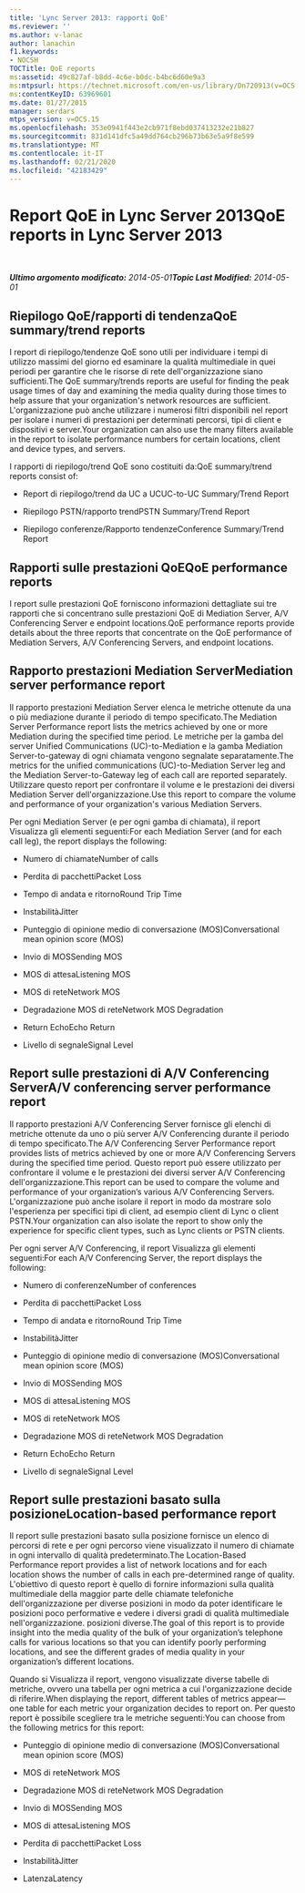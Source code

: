 ```yaml
---
title: 'Lync Server 2013: rapporti QoE'
ms.reviewer: ''
ms.author: v-lanac
author: lanachin
f1.keywords:
- NOCSH
TOCTitle: QoE reports
ms:assetid: 49c827af-b8dd-4c6e-b0dc-b4bc6d60e9a3
ms:mtpsurl: https://technet.microsoft.com/en-us/library/Dn720913(v=OCS.15)
ms:contentKeyID: 63969601
ms.date: 01/27/2015
manager: serdars
mtps_version: v=OCS.15
ms.openlocfilehash: 353e0941f443e2cb971f8ebd037413232e21b827
ms.sourcegitcommit: 831d141dfc5a49dd764cb296b73b63e5a9f8e599
ms.translationtype: MT
ms.contentlocale: it-IT
ms.lasthandoff: 02/21/2020
ms.locfileid: "42183429"
---
```

<div data-xmlns="http://www.w3.org/1999/xhtml">

<div class="topic" data-xmlns="http://www.w3.org/1999/xhtml" data-msxsl="urn:schemas-microsoft-com:xslt" data-cs="https://msdn.microsoft.com/">

<div data-asp="https://msdn2.microsoft.com/asp">

# <a name="qoe-reports-in-lync-server-2013"></a><span data-ttu-id="e5be1-102">Report QoE in Lync Server 2013</span><span class="sxs-lookup"><span data-stu-id="e5be1-102">QoE reports in Lync Server 2013</span></span>

</div>

<div id="mainSection">

<div id="mainBody">

<span> </span>

<span data-ttu-id="e5be1-103">_**Ultimo argomento modificato:** 2014-05-01_</span><span class="sxs-lookup"><span data-stu-id="e5be1-103">_**Topic Last Modified:** 2014-05-01_</span></span>

<div>

## <a name="qoe-summarytrend-reports"></a><span data-ttu-id="e5be1-104">Riepilogo QoE/rapporti di tendenza</span><span class="sxs-lookup"><span data-stu-id="e5be1-104">QoE summary/trend reports</span></span>

<span data-ttu-id="e5be1-105">I report di riepilogo/tendenze QoE sono utili per individuare i tempi di utilizzo massimi del giorno ed esaminare la qualità multimediale in quei periodi per garantire che le risorse di rete dell'organizzazione siano sufficienti.</span><span class="sxs-lookup"><span data-stu-id="e5be1-105">The QoE summary/trends reports are useful for finding the peak usage times of day and examining the media quality during those times to help assure that your organization's network resources are sufficient.</span></span> <span data-ttu-id="e5be1-106">L'organizzazione può anche utilizzare i numerosi filtri disponibili nel report per isolare i numeri di prestazioni per determinati percorsi, tipi di client e dispositivi e server.</span><span class="sxs-lookup"><span data-stu-id="e5be1-106">Your organization can also use the many filters available in the report to isolate performance numbers for certain locations, client and device types, and servers.</span></span>

<span data-ttu-id="e5be1-107">I rapporti di riepilogo/trend QoE sono costituiti da:</span><span class="sxs-lookup"><span data-stu-id="e5be1-107">QoE summary/trend reports consist of:</span></span>

  - <span data-ttu-id="e5be1-108">Report di riepilogo/trend da UC a UC</span><span class="sxs-lookup"><span data-stu-id="e5be1-108">UC-to-UC Summary/Trend Report</span></span>

  - <span data-ttu-id="e5be1-109">Riepilogo PSTN/rapporto trend</span><span class="sxs-lookup"><span data-stu-id="e5be1-109">PSTN Summary/Trend Report</span></span>

  - <span data-ttu-id="e5be1-110">Riepilogo conferenze/Rapporto tendenze</span><span class="sxs-lookup"><span data-stu-id="e5be1-110">Conference Summary/Trend Report</span></span>

</div>

<div>

## <a name="qoe-performance-reports"></a><span data-ttu-id="e5be1-111">Rapporti sulle prestazioni QoE</span><span class="sxs-lookup"><span data-stu-id="e5be1-111">QoE performance reports</span></span>

<span data-ttu-id="e5be1-112">I report sulle prestazioni QoE forniscono informazioni dettagliate sui tre rapporti che si concentrano sulle prestazioni QoE di Mediation Server, A/V Conferencing Server e endpoint locations.</span><span class="sxs-lookup"><span data-stu-id="e5be1-112">QoE performance reports provide details about the three reports that concentrate on the QoE performance of Mediation Servers, A/V Conferencing Servers, and endpoint locations.</span></span>

</div>

<div>

## <a name="mediation-server-performance-report"></a><span data-ttu-id="e5be1-113">Rapporto prestazioni Mediation Server</span><span class="sxs-lookup"><span data-stu-id="e5be1-113">Mediation server performance report</span></span>

<span data-ttu-id="e5be1-114">Il rapporto prestazioni Mediation Server elenca le metriche ottenute da una o più mediazione durante il periodo di tempo specificato.</span><span class="sxs-lookup"><span data-stu-id="e5be1-114">The Mediation Server Performance report lists the metrics achieved by one or more Mediation during the specified time period.</span></span> <span data-ttu-id="e5be1-115">Le metriche per la gamba del server Unified Communications (UC)-to-Mediation e la gamba Mediation Server-to-gateway di ogni chiamata vengono segnalate separatamente.</span><span class="sxs-lookup"><span data-stu-id="e5be1-115">The metrics for the unified communications (UC)-to-Mediation Server leg and the Mediation Server-to-Gateway leg of each call are reported separately.</span></span> <span data-ttu-id="e5be1-116">Utilizzare questo report per confrontare il volume e le prestazioni dei diversi Mediation Server dell'organizzazione.</span><span class="sxs-lookup"><span data-stu-id="e5be1-116">Use this report to compare the volume and performance of your organization's various Mediation Servers.</span></span>

<span data-ttu-id="e5be1-117">Per ogni Mediation Server (e per ogni gamba di chiamata), il report Visualizza gli elementi seguenti:</span><span class="sxs-lookup"><span data-stu-id="e5be1-117">For each Mediation Server (and for each call leg), the report displays the following:</span></span>

  - <span data-ttu-id="e5be1-118">Numero di chiamate</span><span class="sxs-lookup"><span data-stu-id="e5be1-118">Number of calls</span></span>

  - <span data-ttu-id="e5be1-119">Perdita di pacchetti</span><span class="sxs-lookup"><span data-stu-id="e5be1-119">Packet Loss</span></span>

  - <span data-ttu-id="e5be1-120">Tempo di andata e ritorno</span><span class="sxs-lookup"><span data-stu-id="e5be1-120">Round Trip Time</span></span>

  - <span data-ttu-id="e5be1-121">Instabilità</span><span class="sxs-lookup"><span data-stu-id="e5be1-121">Jitter</span></span>

  - <span data-ttu-id="e5be1-122">Punteggio di opinione medio di conversazione (MOS)</span><span class="sxs-lookup"><span data-stu-id="e5be1-122">Conversational mean opinion score (MOS)</span></span>

  - <span data-ttu-id="e5be1-123">Invio di MOS</span><span class="sxs-lookup"><span data-stu-id="e5be1-123">Sending MOS</span></span>

  - <span data-ttu-id="e5be1-124">MOS di attesa</span><span class="sxs-lookup"><span data-stu-id="e5be1-124">Listening MOS</span></span>

  - <span data-ttu-id="e5be1-125">MOS di rete</span><span class="sxs-lookup"><span data-stu-id="e5be1-125">Network MOS</span></span>

  - <span data-ttu-id="e5be1-126">Degradazione MOS di rete</span><span class="sxs-lookup"><span data-stu-id="e5be1-126">Network MOS Degradation</span></span>

  - <span data-ttu-id="e5be1-127">Return Echo</span><span class="sxs-lookup"><span data-stu-id="e5be1-127">Echo Return</span></span>

  - <span data-ttu-id="e5be1-128">Livello di segnale</span><span class="sxs-lookup"><span data-stu-id="e5be1-128">Signal Level</span></span>

</div>

<div>

## <a name="av-conferencing-server-performance-report"></a><span data-ttu-id="e5be1-129">Report sulle prestazioni di A/V Conferencing Server</span><span class="sxs-lookup"><span data-stu-id="e5be1-129">A/V conferencing server performance report</span></span>

<span data-ttu-id="e5be1-130">Il rapporto prestazioni A/V Conferencing Server fornisce gli elenchi di metriche ottenute da uno o più server A/V Conferencing durante il periodo di tempo specificato.</span><span class="sxs-lookup"><span data-stu-id="e5be1-130">The A/V Conferencing Server Performance report provides lists of metrics achieved by one or more A/V Conferencing Servers during the specified time period.</span></span> <span data-ttu-id="e5be1-131">Questo report può essere utilizzato per confrontare il volume e le prestazioni dei diversi server A/V Conferencing dell'organizzazione.</span><span class="sxs-lookup"><span data-stu-id="e5be1-131">This report can be used to compare the volume and performance of your organization’s various A/V Conferencing Servers.</span></span> <span data-ttu-id="e5be1-132">L'organizzazione può anche isolare il report in modo da mostrare solo l'esperienza per specifici tipi di client, ad esempio client di Lync o client PSTN.</span><span class="sxs-lookup"><span data-stu-id="e5be1-132">Your organization can also isolate the report to show only the experience for specific client types, such as Lync clients or PSTN clients.</span></span>

<span data-ttu-id="e5be1-133">Per ogni server A/V Conferencing, il report Visualizza gli elementi seguenti:</span><span class="sxs-lookup"><span data-stu-id="e5be1-133">For each A/V Conferencing Server, the report displays the following:</span></span>

  - <span data-ttu-id="e5be1-134">Numero di conferenze</span><span class="sxs-lookup"><span data-stu-id="e5be1-134">Number of conferences</span></span>

  - <span data-ttu-id="e5be1-135">Perdita di pacchetti</span><span class="sxs-lookup"><span data-stu-id="e5be1-135">Packet Loss</span></span>

  - <span data-ttu-id="e5be1-136">Tempo di andata e ritorno</span><span class="sxs-lookup"><span data-stu-id="e5be1-136">Round Trip Time</span></span>

  - <span data-ttu-id="e5be1-137">Instabilità</span><span class="sxs-lookup"><span data-stu-id="e5be1-137">Jitter</span></span>

  - <span data-ttu-id="e5be1-138">Punteggio di opinione medio di conversazione (MOS)</span><span class="sxs-lookup"><span data-stu-id="e5be1-138">Conversational mean opinion score (MOS)</span></span>

  - <span data-ttu-id="e5be1-139">Invio di MOS</span><span class="sxs-lookup"><span data-stu-id="e5be1-139">Sending MOS</span></span>

  - <span data-ttu-id="e5be1-140">MOS di attesa</span><span class="sxs-lookup"><span data-stu-id="e5be1-140">Listening MOS</span></span>

  - <span data-ttu-id="e5be1-141">MOS di rete</span><span class="sxs-lookup"><span data-stu-id="e5be1-141">Network MOS</span></span>

  - <span data-ttu-id="e5be1-142">Degradazione MOS di rete</span><span class="sxs-lookup"><span data-stu-id="e5be1-142">Network MOS Degradation</span></span>

  - <span data-ttu-id="e5be1-143">Return Echo</span><span class="sxs-lookup"><span data-stu-id="e5be1-143">Echo Return</span></span>

  - <span data-ttu-id="e5be1-144">Livello di segnale</span><span class="sxs-lookup"><span data-stu-id="e5be1-144">Signal Level</span></span>

</div>

<div>

## <a name="location-based-performance-report"></a><span data-ttu-id="e5be1-145">Report sulle prestazioni basato sulla posizione</span><span class="sxs-lookup"><span data-stu-id="e5be1-145">Location-based performance report</span></span>

<span data-ttu-id="e5be1-146">Il report sulle prestazioni basato sulla posizione fornisce un elenco di percorsi di rete e per ogni percorso viene visualizzato il numero di chiamate in ogni intervallo di qualità predeterminato.</span><span class="sxs-lookup"><span data-stu-id="e5be1-146">The Location-Based Performance report provides a list of network locations and for each location shows the number of calls in each pre-determined range of quality.</span></span> <span data-ttu-id="e5be1-147">L'obiettivo di questo report è quello di fornire informazioni sulla qualità multimediale della maggior parte delle chiamate telefoniche dell'organizzazione per diverse posizioni in modo da poter identificare le posizioni poco performative e vedere i diversi gradi di qualità multimediale nell'organizzazione. posizioni diverse.</span><span class="sxs-lookup"><span data-stu-id="e5be1-147">The goal of this report is to provide insight into the media quality of the bulk of your organization’s telephone calls for various locations so that you can identify poorly performing locations, and see the different grades of media quality in your organization’s different locations.</span></span>

<span data-ttu-id="e5be1-148">Quando si Visualizza il report, vengono visualizzate diverse tabelle di metriche, ovvero una tabella per ogni metrica a cui l'organizzazione decide di riferire.</span><span class="sxs-lookup"><span data-stu-id="e5be1-148">When displaying the report, different tables of metrics appear—one table for each metric your organization decides to report on.</span></span> <span data-ttu-id="e5be1-149">Per questo report è possibile scegliere tra le metriche seguenti:</span><span class="sxs-lookup"><span data-stu-id="e5be1-149">You can choose from the following metrics for this report:</span></span>

  - <span data-ttu-id="e5be1-150">Punteggio di opinione medio di conversazione (MOS)</span><span class="sxs-lookup"><span data-stu-id="e5be1-150">Conversational mean opinion score (MOS)</span></span>

  - <span data-ttu-id="e5be1-151">MOS di rete</span><span class="sxs-lookup"><span data-stu-id="e5be1-151">Network MOS</span></span>

  - <span data-ttu-id="e5be1-152">Degradazione MOS di rete</span><span class="sxs-lookup"><span data-stu-id="e5be1-152">Network MOS Degradation</span></span>

  - <span data-ttu-id="e5be1-153">Invio di MOS</span><span class="sxs-lookup"><span data-stu-id="e5be1-153">Sending MOS</span></span>

  - <span data-ttu-id="e5be1-154">MOS di attesa</span><span class="sxs-lookup"><span data-stu-id="e5be1-154">Listening MOS</span></span>

  - <span data-ttu-id="e5be1-155">Perdita di pacchetti</span><span class="sxs-lookup"><span data-stu-id="e5be1-155">Packet Loss</span></span>

  - <span data-ttu-id="e5be1-156">Instabilità</span><span class="sxs-lookup"><span data-stu-id="e5be1-156">Jitter</span></span>

  - <span data-ttu-id="e5be1-157">Latenza</span><span class="sxs-lookup"><span data-stu-id="e5be1-157">Latency</span></span>

</div>

</div>

<span> </span>

</div>

</div>

</div>

